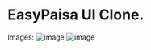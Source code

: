 #  EasyPaisa UI Clone.

Images:
![image](https://github.com/user-attachments/assets/33e07728-4815-42ee-9bdc-62b22d8399db)
![image](https://github.com/user-attachments/assets/bfe88d3b-0f54-4545-9aa6-cd5d582e92cd)

 
